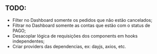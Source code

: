 ## TODO: 

- Filter no Dashboard somente os pedidos que não estão cancelados;
- Filtrar no Dashboard somente as contas que estão com o status de PAGO;
- Desacoplar lógica de requisições dos components em hooks independentes;
- Criar providers das dependencias, ex: dayjs, axios, etc.
